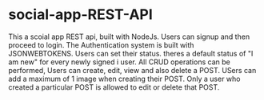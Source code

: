 # social-app-REST-API

This a scoial app REST api, built with NodeJs. Users can signup and then proceed to login. 
The Authentication system is built with JSONWEBTOKENS.
Users can set their status. theres a default status of "I am new" for every newly signed i user.
All CRUD operations can be performed, Users can create, edit, view and also delete a POST.
USers can add a maximum of 1 image when creating their POST.
Only a user who created a particular POST is allowed to edit or delete that POST.

